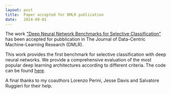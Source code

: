 ```yaml
---
layout: post
title:  Paper accepted for DMLR publication
date:   2024-09-01
---
```


The work ["Deep Neural Network Benchmarks for Selective Classification"](https://openreview.net/forum?id=xDPzHbtAEs) has been accepted for pubblication in The Journal of Data-Centric Machine-Learning Research (DMLR).

This work provides the first benchmark for selective classification with deep neural networks. 
We provide a comprehensive evaluation of the most popular deep learning architectures according to different criteria.
The code can be found [here](https://github.com/andrepugni/ESC).

A final thanks to my coauthors Lorenzo Perini, Jesse Davis and Salvatore Ruggieri for their help.

